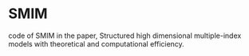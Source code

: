 # SMIM
code of SMIM in the paper, Structured high dimensional multiple-index  models with theoretical and computational efficiency.
 
